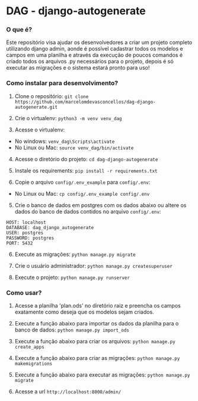 # DAG - django-autogenerate

### O que é? ###

Este repositório visa ajudar os desenvolvedores a criar um projeto completo utilizando django admin, aonde é possível cadastrar todos os modelos e campos em uma planilha e através da execução de poucos comandos é criado todos os arquivos .py necessários para o projeto, depois é só executar as migrações e o sistema estará pronto para uso!

### Como instalar para desenvolvimento? ###

1. Clone o repositório: ```git clone https://github.com/marcelomdevasconcellos/dag-django-autogenerate.git ```

2. Crie o virtualenv: ```python3 -m venv venv_dag ```

3. Acesse o virtualenv:

- No windows: ```venv_dag\Scripts\activate```
- No Linux ou Mac: ```source venv_dag/bin/activate```

4. Acesse o diretório do projeto: ```cd dag-django-autogenerate```

3. Instale os requirements: ```pip install -r requirements.txt ```

4. Copie o arquivo `config/.env_example` para `config/.env`:

- No Linux ou Mac: ```cp config/.env_example config/.env ```

5. Crie o banco de dados em postgres com os dados abaixo ou altere os dados do banco de dados contidos no arquivo `config/.env`:

```
HOST: localhost
DATABASE: dag_django_autogenerate
USER: postgres
PASSWORD: postgres
PORT: 5432
```

6. Execute as migrações: ```python manage.py migrate ```

7. Crie o usuário administrador: ```python manage.py createsuperuser ```

8. Execute o projeto: ```python manage.py runserver ```

### Como usar? ###
1. Acesse a planilha 'plan.ods' no diretório raiz e preencha os campos exatamente como deseja que os modelos sejam criados.

2. Execute a função abaixo para importar os dados da planilha para o banco de dados: ```python manage.py import_ods ```

3. Execute a função abaixo para criar os arquivos: ```python manage.py create_apps  ```

4. Execute a função abaixo para criar as migrações: ```python manage.py makemigrations  ```

5. Execute a função abaixo para executar as migrações: ```python manage.py migrate  ```

6. Acesse a url ```http://localhost:8000/admin/```
